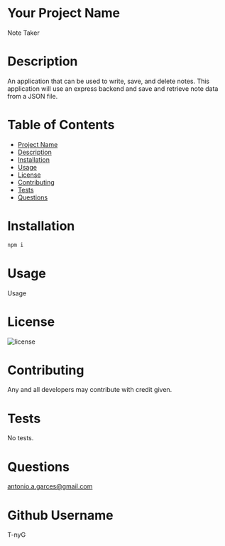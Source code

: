# Your Project Name
Note Taker


# Description 

An application that can be used to write, save, and delete notes. This application will use an express backend and save and retrieve note data from a JSON file.


# Table of Contents 

  * [Project Name](#projectname)
  * [Description](#description)
  * [Installation](#installation)
  * [Usage](#usage)
  * [License](#license)
  * [Contributing](#contributing)
  * [Tests](#tests)
  * [Questions](#questions)

# Installation 

```sh
npm i
```

# Usage 

Usage
 

# License 
 ![license](https://img.shields.io/badge/license-MIT-brightgreen) 
 

# Contributing 
Any and all developers may contribute with credit given. 

# Tests 

No tests.

# Questions 

antonio.a.garces@gmail.com

# Github Username 

T-nyG 
